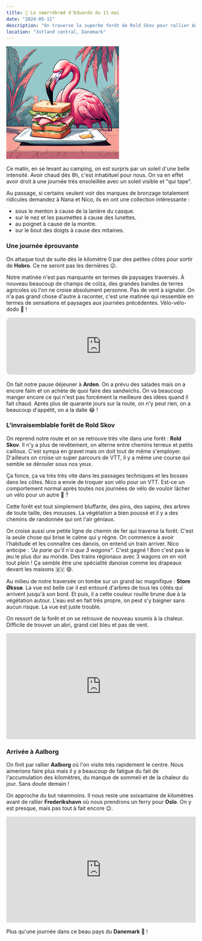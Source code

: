 ```yaml
---
title: 🥪 Le smørrebrød d'Eduardo du 11 mai
date: "2024-05-11"
description: "On traverse la superbe forêt de Rold Skov pour rallier Aalborg !"
location: "Jutland central, Danemark"
---
```


![Smorrebrod d'Eduardo](../smorrebrod_eduardo.png)

Ce matin, en se levant au camping, on est surpris par un soleil d'une belle intensité. Avoir chaud dès 8h, c'est inhabituel pour nous. On va en effet avoir droit à une journée très ensoleillée avec un soleil visible et "qui tape".

Au passage, si certains veulent voir des marques de bronzage totalement ridicules demandez à Nana et Nico, ils en ont une collection intéressante :

- sous le menton à cause de la lanière du casque.
- sur le nez et les paumettes à cause des lunettes.
- au poignet à cause de la montre.
- sur le bout des doigts à cause des mitaines.

### Une journée éprouvante

On attaque tout de suite dès le kilomètre 0 par des petites côtes pour sortir de **Hobro**. Ce ne seront pas les dernières 😉.

Notre matinée n'est pas marquante en termes de paysages traversés. À nouveau beaucoup de champs de colza, des grandes bandes de terres agricoles où l'on ne croise absolument personne. Pas de vent à signaler. On n'a pas grand chose d'autre à raconter, c'est une matinée qui ressemble en termes de sensations et paysages aux journées précédentes. Vélo-vélo-dodo 🤩 !

<iframe style="border-radius:12px" src="https://open.spotify.com/embed/track/4jhsuQCUCJKA5f0bXb6XdJ?utm_source=generator" width="100%" height="152" frameBorder="0" allow="autoplay; clipboard-write; encrypted-media; picture-in-picture" loading="lazy"></iframe>

On fait notre pause déjeuner à **Arden**. On a prévu des salades mais on a encore faim et on achète de quoi faire des sandwichs. On va beaucoup manger encore ce qui n'est pas forcément la meilleure des idées quand il fait chaud. Après plus de quarante jours sur la route, on n'y peut rien, on a beaucoup d'appétit, on a la dalle 😂 !

### L'invraisemblable forêt de Rold Skov

On reprend notre route et on se retrouve très vite dans une forêt : **Rold Skov**. Il n'y a plus de revêtement, on alterne entre chemins terreux et petits cailloux. C'est sympa en gravel mais on doit tout de même s'employer. D'ailleurs on croise un super parcours de VTT, il y a même une course qui semble se dérouler sous nos yeux.

Ça fonce, ça va très très vite dans les passages techniques et les bosses dans les côtes. Nico a envie de troquer son vélo pour un VTT. Est-ce un comportement normal après toutes nos journées de vélo de vouloir lâcher un vélo pour un autre 🤔 ?

Cette forêt est tout simplement bluffante, des pins, des sapins, des arbres de toute taille, des mousses. La végétation a bien poussé et il y a des chemins de randonnée qui ont l'air géniaux.

On croise aussi une petite ligne de chemin de fer qui traverse la forêt. C'est la seule chose qui brise le calme qui y règne. On commence à avoir l'habitude et les connaître ces danois, on entend un train arriver. Nico anticipe : _"Je parie qu'il n'a que 3 wagons"_. C'est gagné ! Bon c'est pas le jeu le plus dur au monde. Des trains régionaux avec 3 wagons on en voit tout plein ! Ça semble être une spécialité danoise comme les drapeaux devant les maisons <span class="d-emoji">🇧🇻</span> 😄.

Au milieu de notre traversée on tombe sur un grand lac magnifique : **Store Økssø**. La vue est belle car il est entouré d'arbres de tous les côtés qui arrivent jusqu'à son bord. Et puis, il a cette couleur rouille brune due à la végétation autour. L'eau est en fait très propre, on peut s'y baigner sans aucun risque. La vue est juste trouble.

On ressort de la forêt et on se retrouve de nouveau soumis à la chaleur. Difficile de trouver un abri, grand ciel bleu et pas de vent.

<div style="width: 100%; height: 0; position: relative; padding-bottom: 56%;"><iframe src="https://giphy.com/embed/L12SZl6vQENsnk3nvf" style="top: 0; left: 0; width: 100%; height: 100%; position: absolute; border: 0;" allowfullscreen scrolling="no" allow="encrypted-media;" class="giphy-embed"></iframe></div>

### Arrivée à Aalborg

On finit par rallier **Aalborg** où l'on visite très rapidement le centre. Nous aimerions faire plus mais il y a beaucoup de fatigue du fait de l'accumulation des kilomètres, du manque de sommeil et de la chaleur du jour. Sans doute demain !

On approche du but néanmoins. Il nous reste une soixantaine de kilomètres avant de rallier **Frederikshavn** où nous prendrons un ferry pour **Oslo**. On y est presque, mais pas tout à fait encore 😉.

<div style="width: 100%; height: 0; position: relative; padding-bottom: 56%;"><iframe src="https://giphy.com/embed/xUOxfh6ZM75efM3Bqo" style="top: 0; left: 0; width: 100%; height: 100%; position: absolute; border: 0;" allowfullscreen scrolling="no" allow="encrypted-media;" class="giphy-embed"></iframe></div>

Plus qu'une journée dans ce beau pays du **Danemark** 🥰 !

